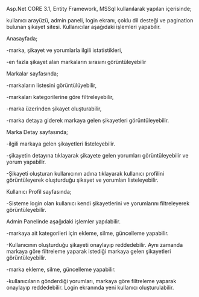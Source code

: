 Asp.Net CORE 3.1, Entity Framework, MSSql kullanılarak yapılan içerisinde;

kullanıcı arayüzü, admin paneli, login ekranı, çoklu dil desteği ve pagination bulunan şikayet sitesi.
Kullanıcılar aşağıdaki işlemleri yapabilir. 

Anasayfada; 

-marka, şikayet ve yorumlarla ilgili istatistikleri, 

-en fazla şikayet alan markaların sırasını görüntüleyebilir

Markalar sayfasında; 

-markaların listesini görüntülüyebilir, 

-markaları kategorilerine göre filtreleyebilir, 

-marka üzerinden şikayet oluşturabilir, 

-marka detaya giderek markaya gelen şikayetleri görüntüleyebilir.


Marka Detay sayfasında; 

-ilgili markaya gelen şikayetleri listeleyebilir. 

-şikayetin detayına tıklayarak şikayete gelen yorumları görüntüleyebilir ve yorum yapabilir. 

-Şikayeti oluşturan kullanıcının adına tıklayarak kullanıcı profilini görüntüleyerek oluşturduğu şikayet ve yorumları listeleyebilir.

Kullanıcı Profil sayfasında; 

-Sisteme login olan kullanıcı kendi şikayetlerini ve yorumlarını filtreleyerek görüntüleyebilir.

Admin Panelinde aşağıdaki işlemler yapılabilir.

-markaya ait kategorileri için ekleme, silme, güncelleme yapabilir. 

-Kullanıcının oluşturduğu şikayeti onaylayıp reddedebilir. Aynı zamanda markaya göre filtreleme yaparak istediği markaya gelen şikayetleri görüntüleyebilir. 

-marka ekleme, silme, güncelleme yapabilir. 

-kullanıcıların gönderdiği yorumları, markaya göre filtreleme yaparak onaylayıp reddedebilir. Login ekranında yeni kullanıcı oluşturulabilir.

